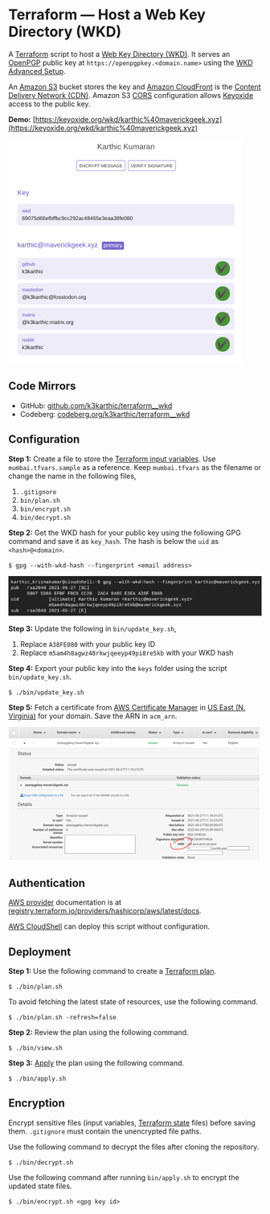 # Terraform — Host a Web Key Directory (WKD)
A [Terraform](https://www.terraform.io/) script to host a [Web Key Directory (WKD)](https://wiki.gnupg.org/WKD). It serves an [OpenPGP](https://en.wikipedia.org/wiki/Pretty_Good_Privacy) public key at `https://openpgpkey.<domain.name>` using the [WKD Advanced Setup](https://keyoxide.org/guides/web-key-directory#the-advanced-setup).

An [Amazon S3](https://aws.amazon.com/s3/) bucket stores the key and [Amazon CloudFront](https://aws.amazon.com/cloudfront/) is the [Content Delivery Network (CDN)](https://en.wikipedia.org/wiki/Content_delivery_network). Amazon S3 [CORS](https://developer.mozilla.org/en-US/docs/Web/HTTP/CORS) configuration allows [Keyoxide](https://keyoxide.org/) access to the public key.

**Demo:** [https://keyoxide.org/wkd/karthic%40maverickgeek.xyz](https://keyoxide.org/wkd/karthic%40maverickgeek.xyz)

![demo screenshot](resources/demo_screenshot.png)

## Code Mirrors

* GitHub: [github.com/k3karthic/terraform__wkd](https://github.com/k3karthic/terraform__wkd/)
* Codeberg: [codeberg.org/k3karthic/terraform__wkd](https://codeberg.org/k3karthic/terraform__wkd)

## Configuration

**Step 1:** Create a file to store the [Terraform input variables](https://www.terraform.io/docs/language/values/variables.html). Use `mumbai.tfvars.sample` as a reference. Keep `mumbai.tfvars` as the filename or change the name in the following files,

1. `.gitignore`
1. `bin/plan.sh`
1. `bin/encrypt.sh`
1. `bin/decrypt.sh`

**Step 2:** Get the WKD hash for your public key using the following GPG command and save it as `key_hash`. The hash is below the `uid` as `<hash>@<domain>`.
```
$ gpg --with-wkd-hash --fingerprint <email address>
```
![gpg screenshot](resources/gpg_wkd_hash_screenshot.png)

**Step 3:** Update the following in `bin/update_key.sh`,

1. Replace `A38FE080` with your public key ID
1. Replace `m5am4h8agwz48rkwjqeeyp49pi8re5kb` with your WKD hash 

**Step 4:** Export your public key into the `keys` folder using the script `bin/update_key.sh`.
```
$ ./bin/update_key.sh
```

**Step 5:** Fetch a certificate from [AWS Certificate Manager](https://aws.amazon.com/certificate-manager/) in [US East (N. Virginia)](https://docs.aws.amazon.com/AmazonCloudFront/latest/DeveloperGuide/cnames-and-https-requirements.html#https-requirements-aws-region) for your domain. Save the ARN in `acm_arn`.

![acm screenshot](resources/acm_screenshot.png)

## Authentication

[AWS provider](https://registry.terraform.io/providers/hashicorp/aws/latest/docs) documentation is at [registry.terraform.io/providers/hashicorp/aws/latest/docs](https://registry.terraform.io/providers/hashicorp/aws/latest/docs).

[AWS CloudShell](https://aws.amazon.com/cloudshell/) can deploy this script without configuration.

## Deployment

**Step 1:** Use the following command to create a [Terraform plan](https://www.terraform.io/docs/cli/run/index.html#planning).
```
$ ./bin/plan.sh
```

To avoid fetching the latest state of resources, use the following command.
```
$ ./bin/plan.sh -refresh=false
```

**Step 2:** Review the plan using the following command.
```
$ ./bin/view.sh
```

**Step 3:** [Apply](https://www.terraform.io/docs/cli/run/index.html#applying) the plan using the following command.
```
$ ./bin/apply.sh
```

## Encryption

Encrypt sensitive files (input variables, [Terraform state](https://www.terraform.io/docs/language/state/index.html) files) before saving them. `.gitignore` must contain the unencrypted file paths.

Use the following command to decrypt the files after cloning the repository.
```
$ ./bin/decrypt.sh
```

Use the following command after running `bin/apply.sh` to encrypt the updated state files.
```
$ ./bin/encrypt.sh <gpg key id>
```
